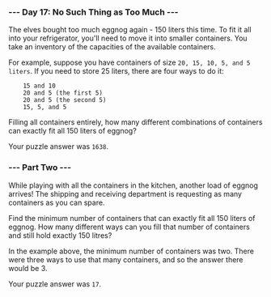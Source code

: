 ### --- Day 17: No Such Thing as Too Much ---

The elves bought too much eggnog again - 150 liters this time. To fit it all into your refrigerator, you'll need to move it into smaller containers. You take an inventory of the capacities of the available containers.

For example, suppose you have containers of size `20, 15, 10, 5, and 5 liters`. If you need to store 25 liters, there are four ways to do it:

```
    15 and 10
    20 and 5 (the first 5)
    20 and 5 (the second 5)
    15, 5, and 5
```

Filling all containers entirely, how many different combinations of containers can exactly fit all 150 liters of eggnog?

Your puzzle answer was `1638`.

### --- Part Two ---

While playing with all the containers in the kitchen, another load of eggnog arrives! The shipping and receiving department is requesting as many containers as you can spare.

Find the minimum number of containers that can exactly fit all 150 liters of eggnog. How many different ways can you fill that number of containers and still hold exactly 150 litres?

In the example above, the minimum number of containers was two. There were three ways to use that many containers, and so the answer there would be 3.

Your puzzle answer was `17`.
